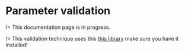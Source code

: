 # Parameter validation

!> This documentation page is in progress.

!> This validation technique uses this [this library](https://github.com/chriso/validator.js) make sure you have it installed!